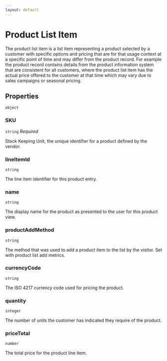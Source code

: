 ```yaml
---
layout: default
---
```


# Product List Item

The product list item is a list item representing a product selected by a customer with specific options and pricing that are for that usage context at a specific point of time and may differ from the product record. For example the product record contains details from the product information system that are consistent for all customers, where the product list item has the actual price offered to the customer at that time which may vary due to sales campaigns or seasonal pricing.
## Properties

`object`


###  SKU
`string` _Required_

Stock Keeping Unit, the unique identifier for a product defined by the vendor.


###  lineItemId
`string` 

The line item identifier for this product entry.


###  name
`string` 

The display name for the product as presented to the user for this product view.


###  productAddMethod
`string` 

The method that was used to add a product item to the list by the visitor. Set with product list add metrics.


###  currencyCode
`string` 

The ISO 4217 currency code used for pricing the product.


###  quantity
`integer` 

The number of units the customer has indicated they require of the product.


###  priceTotal
`number` 

The total price for the product line item.



